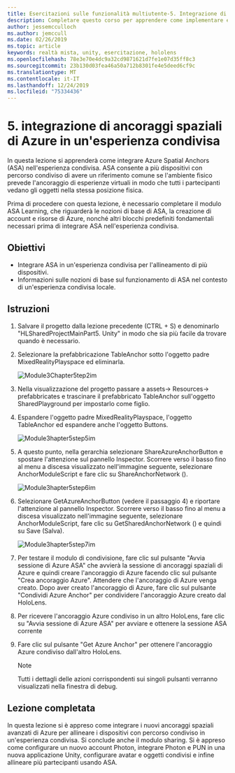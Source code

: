 ```yaml
---
title: Esercitazioni sulle funzionalità multiutente-5. Integrazione di ancoraggi spaziali di Azure in un'esperienza condivisa
description: Completare questo corso per apprendere come implementare esperienze condivise multiutente all'interno di un'applicazione HoloLens 2.
author: jessemcculloch
ms.author: jemccull
ms.date: 02/26/2019
ms.topic: article
keywords: realtà mista, unity, esercitazione, hololens
ms.openlocfilehash: 78e3e70e4dc9a32cd9871621d7fe1e07d35ff8c3
ms.sourcegitcommit: 23b130d03fea46a50a712b8301fe4e5deed6cf9c
ms.translationtype: MT
ms.contentlocale: it-IT
ms.lasthandoff: 12/24/2019
ms.locfileid: "75334436"
---
```

# <a name="5-integrating-azure-spatial-anchors-into-a-shared-experience"></a>5. integrazione di ancoraggi spaziali di Azure in un'esperienza condivisa

In questa lezione si apprenderà come integrare Azure Spatial Anchors (ASA) nell'esperienza condivisa. ASA consente a più dispositivi con percorso condiviso di avere un riferimento comune se l'ambiente fisico prevede l'ancoraggio di esperienze virtuali in modo che tutti i partecipanti vedano gli oggetti nella stessa posizione fisica.

Prima di procedere con questa lezione, è necessario completare il modulo ASA Learning, che riguarderà le nozioni di base di ASA, la creazione di account e risorse di Azure, nonché altri blocchi predefiniti fondamentali necessari prima di integrare ASA nell'esperienza condivisa.

## <a name="objectives"></a>Obiettivi

* Integrare ASA in un'esperienza condivisa per l'allineamento di più dispositivi.
* Informazioni sulle nozioni di base sul funzionamento di ASA nel contesto di un'esperienza condivisa locale.

## <a name="instructions"></a>Istruzioni

1. Salvare il progetto dalla lezione precedente (CTRL + S) e denominarlo "HLSharedProjectMainPart5. Unity" in modo che sia più facile da trovare quando è necessario.

2. Selezionare la prefabbricazione TableAnchor sotto l'oggetto padre MixedRealityPlayspace ed eliminarla.

    ![Module3Chapter5tep2im](images/module3chapter5step2im.PNG)

3. Nella visualizzazione del progetto passare a assets-> Resources-> prefabbricates e trascinare il prefabbricato TableAnchor sull'oggetto SharedPlayground per impostarlo come figlio.

4. Espandere l'oggetto padre MixedRealityPlayspace, l'oggetto TableAnchor ed espandere anche l'oggetto Buttons.

    ![Module3hapter5step5im](images/module3chapter5step5im.PNG)

5. A questo punto, nella gerarchia selezionare ShareAzureAnchorButton e spostare l'attenzione sul pannello Inspector. Scorrere verso il basso fino al menu a discesa visualizzato nell'immagine seguente, selezionare AnchorModuleScript e fare clic su ShareAnchorNetwork ().

    ![Module3hapter5step6im](images/module3chapter5step6im.PNG)

6. Selezionare GetAzureAnchorButton (vedere il passaggio 4) e riportare l'attenzione al pannello Inspector. Scorrere verso il basso fino al menu a discesa visualizzato nell'immagine seguente, selezionare AnchorModuleScript, fare clic su GetSharedAnchorNetwork () e quindi su Save (Salva).

    ![Module3hapter5step7im](images/module3chapter5step7im.PNG)

7. Per testare il modulo di condivisione, fare clic sul pulsante "Avvia sessione di Azure ASA" che avvierà la sessione di ancoraggi spaziali di Azure e quindi creare l'ancoraggio di Azure facendo clic sul pulsante "Crea ancoraggio Azure". Attendere che l'ancoraggio di Azure venga creato. Dopo aver creato l'ancoraggio di Azure, fare clic sul pulsante "Condividi Azure Anchor" per condividere l'ancoraggio Azure creato dal HoloLens.

8. Per ricevere l'ancoraggio Azure condiviso in un altro HoloLens, fare clic su "Avvia sessione di Azure ASA" per avviare e ottenere la sessione ASA corrente

9. Fare clic sul pulsante "Get Azure Anchor" per ottenere l'ancoraggio Azure condiviso dall'altro HoloLens.

    >[!NOTE]
    >Tutti i dettagli delle azioni corrispondenti sui singoli pulsanti verranno visualizzati nella finestra di debug.

## <a name="congratulations"></a>Lezione completata

In questa lezione si è appreso come integrare i nuovi ancoraggi spaziali avanzati di Azure per allineare i dispositivi con percorso condiviso in un'esperienza condivisa. Si conclude anche il modulo sharing. Si è appreso come configurare un nuovo account Photon, integrare Photon e PUN in una nuova applicazione Unity, configurare avatar e oggetti condivisi e infine allineare più partecipanti usando ASA.
